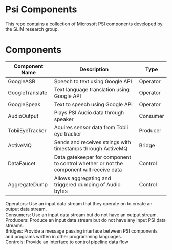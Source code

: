 ﻿# Psi Components
This repo contains a collection of Microsoft PSI components developed by the SLIM research group.

# Components
| Component Name  | Description                                                                             | Type     |
|-----------------|-----------------------------------------------------------------------------------------|----------|
| GoogleASR       | Speech to text using Google API                                                         | Operator |
| GoogleTranslate | Text language translation using Google API                                              | Operator |
| GoogleSpeak     | Text to speech using Google API                                                         | Operator |
| AudioOutput     | Plays PSI Audio data through speaker                                                    | Consumer |
| TobiiEyeTracker | Aquires sensor data from Tobii eye tracker                                              | Producer |
| ActiveMQ        | Sends and receives strings with timestamps through ActiveMQ                             | Bridge   |
| DataFaucet      | Data gatekeeper for component to control whether or not the component will receive data | Control  |
| AggregateDump   | Allows aggregating and triggered dumping of Audio bytes                                 | Control  ||
Operators: Use an input data stream that they operate on to create an output data stream.   
Consumers: Use an input data stream but do not have an output stream.   
Producers: Produce an input data stream but do not have any input PSI data streams.   
Bridges: Provide a message passing interface between PSI components and programs written in other programming languages.   
Controls: Provide an interface to control pipeline data flow